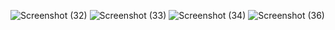 ![Screenshot (32)](https://github.com/user-attachments/assets/0b225a39-7492-4b43-8d63-6fa68d1bf487)
![Screenshot (33)](https://github.com/user-attachments/assets/2467a4b8-1066-445e-9844-38db3914ebe0)
![Screenshot (34)](https://github.com/user-attachments/assets/f4045d96-11b0-458e-84a5-81b3d86edc8f)
![Screenshot (36)](https://github.com/user-attachments/assets/df4a87fa-9a0f-41f0-b5ad-3fccd11d4521)
